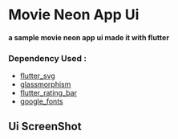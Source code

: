 # Movie Neon App Ui

#### a sample movie neon app ui made it with flutter

### Dependency Used :

  - [flutter_svg](https://pub.dev/packages/flutter_svg)
  - [glassmorphism](https://pub.dev/packages/glassmorphism)
  - [flutter_rating_bar](https://pub.dev/packages/flutter_rating_bar)
  - [google_fonts](https://pub.dev/packages/google_fonts)
  
  
  
  ## Ui ScreenShot
  
  
 
